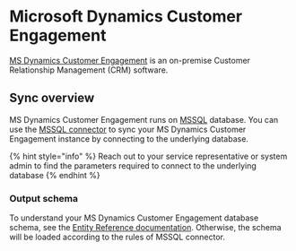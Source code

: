 # Microsoft Dynamics Customer Engagement

[MS Dynamics Customer Engagement](https://docs.microsoft.com/en-us/dynamics365/customerengagement/on-premises/overview?view=op-9-1) is an on-premise Customer Relationship Management \(CRM\) software.

## Sync overview

MS Dynamics Customer Engagement runs on [MSSQL](https://docs.microsoft.com/en-us/dynamics365/customerengagement/on-premises/deploy/system-requirements-required-technologies?view=op-9-1) database. You can use the [MSSQL connector](mssql.md) to sync your MS Dynamics Customer Engagement instance by connecting to the underlying database.

{% hint style="info" %}
Reach out to your service representative or system admin to find the parameters required to connect to the underlying database
{% endhint %}

### Output schema

To understand your MS Dynamics Customer Engagement database schema, see the [Entity Reference documentation](https://docs.microsoft.com/en-us/dynamics365/customerengagement/on-premises/developer/about-entity-reference?view=op-9-1). Otherwise, the schema will be loaded according to the rules of MSSQL connector.

